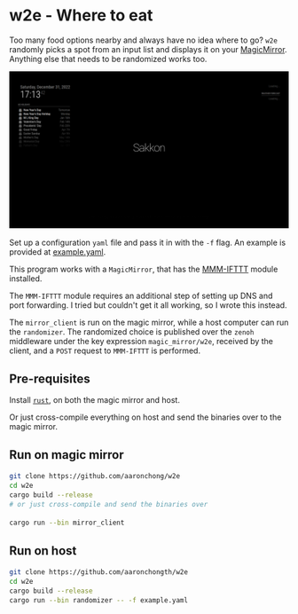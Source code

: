 # w2e - Where to eat

Too many food options nearby and always have no idea where to go? `w2e` randomly picks a spot from an input list and displays it on your [MagicMirror](https://github.com/MichMich/MagicMirror). Anything else that needs to be randomized works too.

![Screenshot](media/media.png)

Set up a configuration `yaml` file and pass it in with the `-f` flag. An example is provided at [example.yaml](example.yaml).

This program works with a `MagicMirror`, that has the [MMM-IFTTT](https://github.com/jc21/MMM-IFTTT) module installed.

The `MMM-IFTTT` module requires an additional step of setting up DNS and port forwarding. I tried but couldn't get it all working, so I wrote this instead.

The `mirror_client` is run on the magic mirror, while a host computer can run the `randomizer`. The randomized choice is published over the `zenoh` middleware under the key expression `magic_mirror/w2e`, received by the client, and a `POST` request to `MMM-IFTTT` is performed.

## Pre-requisites

Install [`rust`](https://www.rust-lang.org/tools/install), on both the magic mirror and host.

Or just cross-compile everything on host and send the binaries over to the magic mirror.

## Run on magic mirror

```bash
git clone https://github.com/aaronchong/w2e
cd w2e
cargo build --release
# or just cross-compile and send the binaries over

cargo run --bin mirror_client
```

## Run on host

```bash
git clone https://github.com/aaronchongth/w2e
cd w2e
cargo build --release
cargo run --bin randomizer -- -f example.yaml
```
